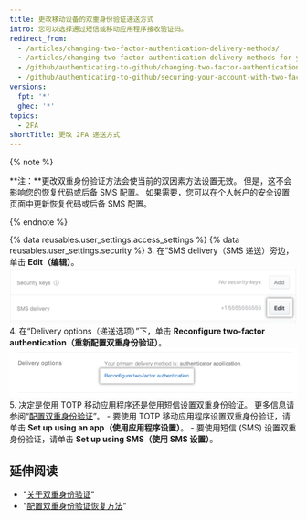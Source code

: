 ```yaml
---
title: 更改移动设备的双重身份验证递送方式
intro: 您可以选择通过短信或移动应用程序接收验证码。
redirect_from:
  - /articles/changing-two-factor-authentication-delivery-methods/
  - /articles/changing-two-factor-authentication-delivery-methods-for-your-mobile-device
  - /github/authenticating-to-github/changing-two-factor-authentication-delivery-methods-for-your-mobile-device
  - /github/authenticating-to-github/securing-your-account-with-two-factor-authentication-2fa/changing-two-factor-authentication-delivery-methods-for-your-mobile-device
versions:
  fpt: '*'
  ghec: '*'
topics:
  - 2FA
shortTitle: 更改 2FA 递送方式
---
```


{% note %}

**注：**更改双重身份验证方法会使当前的双因素方法设置无效。 但是，这不会影响您的恢复代码或后备 SMS 配置。 如果需要，您可以在个人帐户的安全设置页面中更新恢复代码或后备 SMS 配置。

{% endnote %}

{% data reusables.user_settings.access_settings %}
{% data reusables.user_settings.security %}
3. 在“SMS delivery（SMS 递送）旁边，单击 **Edit（编辑）**。 ![编辑 SMS 递送选项](/assets/images/help/2fa/edit-sms-delivery-option.png)
4. 在“Delivery options（递送选项）”下，单击 **Reconfigure two-factor authentication（重新配置双重身份验证）**。 ![切换 2FA 递送选项](/assets/images/help/2fa/2fa-switching-methods.png)
5. 决定是使用 TOTP 移动应用程序还是使用短信设置双重身份验证。 更多信息请参阅“[配置双重身份验证](/articles/configuring-two-factor-authentication)”。
    - 要使用 TOTP 移动应用程序设置双重身份验证，请单击 **Set up using an app（使用应用程序设置）**。
    - 要使用短信 (SMS) 设置双重身份验证，请单击 **Set up using SMS（使用 SMS 设置）**。

## 延伸阅读

- "[关于双重身份验证](/articles/about-two-factor-authentication)"
- "[配置双重身份验证恢复方法](/articles/configuring-two-factor-authentication-recovery-methods)"
